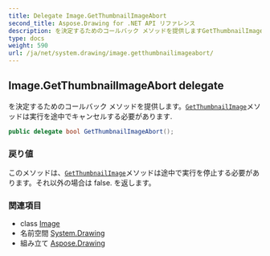 ```yaml
---
title: Delegate Image.GetThumbnailImageAbort
second_title: Aspose.Drawing for .NET API リファレンス
description: を決定するためのコールバック メソッドを提供しますGetThumbnailImageメソッドは実行を途中でキャンセルする必要があります.
type: docs
weight: 590
url: /ja/net/system.drawing/image.getthumbnailimageabort/
---
```

## Image.GetThumbnailImageAbort delegate

を決定するためのコールバック メソッドを提供します。[`GetThumbnailImage`](../image/getthumbnailimage/)メソッドは実行を途中でキャンセルする必要があります.

```csharp
public delegate bool GetThumbnailImageAbort();
```

### 戻り値

このメソッドは、[`GetThumbnailImage`](../image/getthumbnailimage/)メソッドは途中で実行を停止する必要があります。それ以外の場合は false. を返します。

### 関連項目

* class [Image](../image/)
* 名前空間 [System.Drawing](../../system.drawing/)
* 組み立て [Aspose.Drawing](../../)


